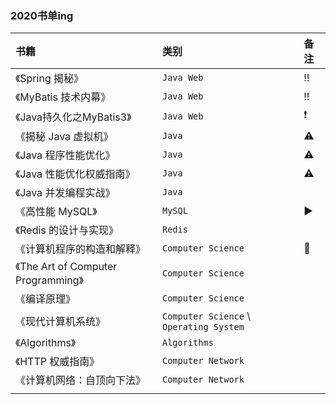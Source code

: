 ### 2020书单ing

| 书籍                                | 类别                                    | 备注 |
| :---------------------------------- | :-------------------------------------- | :--- |
| 《Spring 揭秘》                     | `Java Web`                              | ‼️    |
| 《MyBatis 技术内幕》                | `Java Web`                              | ‼️    |
| 《Java持久化之MyBatis3》            | `Java Web`                              | ❗️    |
| 《揭秘 Java 虚拟机》                | `Java`                                  | ⚠️    |
| 《Java 程序性能优化》               | `Java`                                  | ⚠️    |
| 《Java 性能优化权威指南》           | `Java`                                  | ⚠️    |
| 《Java 并发编程实战》               | `Java`                                  |      |
| 《高性能 MySQL》                    | `MySQL`                                 | ▶️    |
| 《Redis 的设计与实现》              | `Redis`                                 |      |
| 《计算机程序的构造和解释》          | `Computer Science`                      | 🔆    |
| 《The Art of Computer Programming》 | `Computer Science`                      |      |
| 《编译原理》                        | `Computer Science`                      |      |
| 《现代计算机系统》                  | `Computer Science` \ `Operating System` |      |
| 《Algorithms》                      | `Algorithms`                            |      |
| 《HTTP 权威指南》                   | `Computer Network`                      |      |
| 《计算机网络：自顶向下法》          | `Computer Network`                      |      |
|                                     |                                         |      |